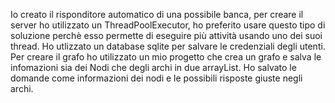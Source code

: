 Io creato il risponditore automatico di una possibile banca, per creare il
server ho utilizzato un ThreadPoolExecutor, ho preferito usare questo tipo
di soluzione perchè esso permette di eseguire più attività usando uno dei
 suoi thread.
Ho utlizzato un database sqlite per salvare le credenziali degli utenti.
Per creare il grafo ho utilizzato un mio progetto che crea un grafo e
salva le infomazioni sia dei Nodi che degli archi in due arrayList.
Ho salvato le domande come informazioni dei nodi e le possibili risposte
giuste negli archi.
